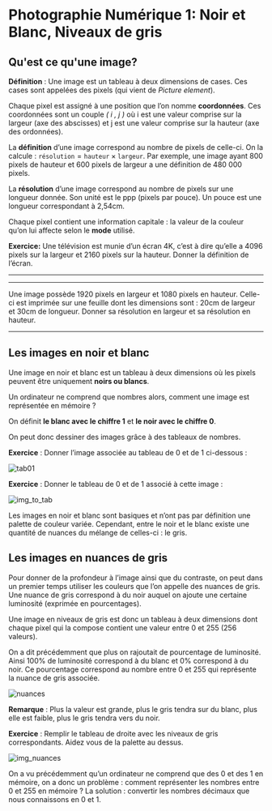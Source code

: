 # Photographie Numérique 1: Noir et Blanc, Niveaux de gris

## Qu'est ce qu'une image?

**Définition** : Une image est un tableau à deux dimensions de cases. Ces cases sont appelées des pixels (qui vient de *Picture element*).

Chaque pixel est assigné à une position que l’on nomme **coordonnées**.
Ces coordonnées sont un couple *( i , j )* où i est une valeur comprise sur la largeur (axe des abscisses) et j est une valeur comprise sur la hauteur (axe des ordonnées).

La **définition** d’une image correspond au nombre de pixels de celle-ci.
On la calcule : $\texttt{résolution} = \texttt{hauteur} \times \texttt{largeur}$.
Par exemple, une image ayant 800 pixels de hauteur et 600 pixels de largeur a une définition de 480 000 pixels.

La **résolution** d’une image correspond au nombre de pixels sur une longueur donnée. Son unité est le ppp (pixels par pouce). Un pouce est une longueur correspondant à 2,54cm.

Chaque pixel contient une information capitale : la valeur de la couleur qu’on lui affecte selon le **mode** utilisé.

**Exercice:**
Une télévision est munie d’un écran 4K, c’est à dire qu’elle a 4096 pixels sur la largeur et 2160 pixels sur la hauteur. Donner la définition de l’écran.
_______________________________________________________________________________________
______________________________________________________________________________________________________________________________________________________________________________

Une image possède 1920 pixels en largeur et 1080 pixels en hauteur. Celle-ci est imprimée sur une feuille dont les dimensions sont : 20cm de largeur et 30cm de longueur.
Donner sa résolution en largeur et sa résolution en hauteur.

____________________________________________________________________________________________________________________________________________________________________________________________________________________________________________________________________________________________________________________________________________________________

## Les images en noir et blanc

Une image en noir et blanc est un tableau à deux dimensions où les pixels peuvent être uniquement **noirs ou blancs**.

Un ordinateur ne comprend que nombres alors, comment une image est représentée en mémoire ?

On définit **le blanc avec le chiffre 1** et **le noir avec le chiffre 0**.

On peut donc dessiner des images grâce à des tableaux de nombres.

**Exercice** : Donner l’image associée au tableau de 0 et de 1 ci-dessous :

![tab01](tab_01.png)

**Exercice** : Donner le tableau de 0 et de 1 associé à cette image : 

![img_to_tab](img_to_tab.png)

Les images en noir et blanc sont basiques et n’ont pas par définition une palette de couleur variée.
Cependant, entre le noir et le blanc existe une quantité de nuances du mélange de celles-ci : le gris.

## Les images en nuances de gris

Pour donner de la profondeur à l’image ainsi que du contraste, on peut dans un premier temps utiliser les couleurs que l’on appelle des nuances de gris.
Une nuance de gris correspond à du noir auquel on ajoute une certaine luminosité (exprimée en pourcentages).

Une image en niveaux de gris est donc un tableau à deux dimensions dont chaque pixel qui la compose contient une valeur entre 0 et 255 (256 valeurs).

On a dit précédemment que plus on rajoutait de pourcentage de luminosité. Ainsi 100% de luminosité correspond à du blanc et 0% correspond à du noir.
Ce pourcentage correspond au nombre entre 0 et 255 qui représente la nuance de gris associée.

![nuances](nuances_gris.png)

**Remarque** : Plus la valeur est grande, plus le gris tendra sur du blanc, plus elle est faible, plus le gris tendra vers du noir.

**Exercice** : Remplir le tableau de droite avec les niveaux de gris correspondants. Aidez vous de la palette au dessus.

![img_nuances](img_nuances.png)

On a vu précédemment qu’un ordinateur ne comprend que des 0 et des 1 en mémoire, on a donc un problème : comment représenter les nombres entre 0 et 255 en mémoire ?
La solution : convertir les nombres décimaux que nous connaissons en 0 et 1.